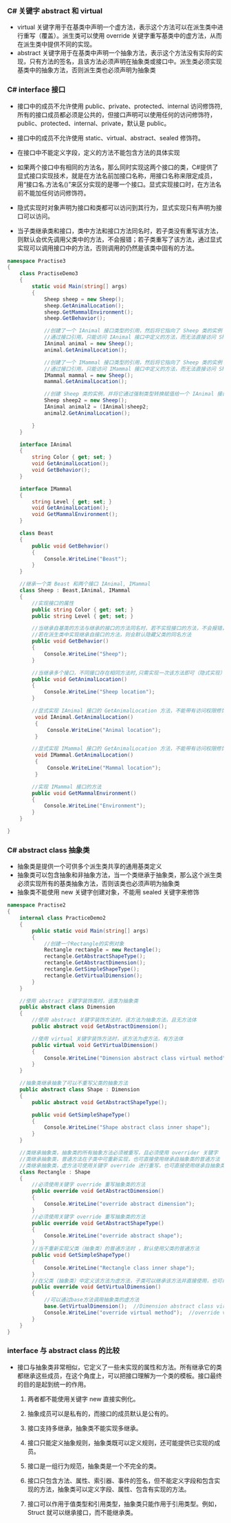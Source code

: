 ### C# 关键字 abstract 和 virtual

- virtual 关键字用于在基类中声明一个虚方法，表示这个方法可以在派生类中进行重写（覆盖）。派生类可以使用 override 关键字重写基类中的虚方法，从而在派生类中提供不同的实现。
- abstract 关键字用于在基类中声明一个抽象方法，表示这个方法没有实际的实现，只有方法的签名，且该方法必须声明在抽象类或接口中。派生类必须实现基类中的抽象方法，否则派生类也必须声明为抽象类

### C# interface 接口

- 接口中的成员不允许使用 public、private、protected、internal 访问修饰符,所有的接口成员都必须是公共的，但接口声明可以使用任何的访问修饰符，public、protected、internal、private，默认是 public。

- 接口中的成员不允许使用 static、virtual、abstract、sealed 修饰符。

- 在接口中不能定义字段，定义的方法不能包含方法的具体实现

- 如果两个接口中有相同的方法名，那么同时实现这两个接口的类，C#提供了显式接口实现技术，就是在方法名前加接口名称，用接口名称来限定成员，用“接口名.方法名()”来区分实现的是哪一个接口。显式实现接口时，在方法名前不能加任何访问修饰符。

- 隐式实现时对象声明为接口和类都可以访问到其行为，显式实现只有声明为接口可以访问。

- 当子类继承类和接口，类中方法和接口方法同名时，若子类没有重写该方法，则默认会优先调用父类中的方法，不会报错；若子类重写了该方法，通过显式实现可以调用接口中的方法，否则调用的仍然是该类中固有的方法。

```csharp
namespace Practise3
{
    class PractiseDemo3
    {
        static void Main(string[] args)
        {
            Sheep sheep = new Sheep();
            sheep.GetAnimalLocation();
            sheep.GetMammalEnvironment();
            sheep.GetBehavior();

            //创建了一个 IAnimal 接口类型的引用，然后将它指向了 Sheep 类的实例
            //通过接口引用，只能访问 IAnimal 接口中定义的方法，而无法直接访问 Sheep 类独有的方法
            IAnimal animal = new Sheep();
            animal.GetAnimalLocation();

            //创建了一个 IMammal 接口类型的引用，然后将它指向了 Sheep 类的实例
            //通过接口引用，只能访问 IMammal 接口中定义的方法，而无法直接访问 Sheep 类独有的方法
            IMammal mammal = new Sheep();
            mammal.GetAnimalLocation();

            //创建 Sheep 类的实例，并将它通过强制类型转换赋值给一个 IAnimal 接口类型的变量
            Sheep sheep2 = new Sheep();
            IAnimal animal2 = (IAnimal)sheep2;
            animal2.GetAnimalLocation();

        }
    }

    interface IAnimal
    {
        string Color { get; set; }
        void GetAnimalLocation();
        void GetBehavior();
    }

    interface IMammal
    {
        string Level { get; set; }
        void GetAnimalLocation();
        void GetMammalEnvironment();
    }

    class Beast
    {
        public void GetBehavior()
        {
            Console.WriteLine("Beast");
        }
    }

    //继承一个类 Beast 和两个接口 IAnimal, IMammal
    class Sheep : Beast,IAnimal, IMammal
    {
        //实现接口的属性
        public string Color { get; set; }
        public string Level { get; set; }

        //当继承自基类的方法与继承的接口的方法同名时，若不实现接口的方法，不会报错，会调用基类的同名方法
        //若在派生类中实现继承自接口的方法，则会默认隐藏父类的同名方法
        public void GetBehavior()
        {
            Console.WriteLine("Sheep");
        }

        //当继承多个接口，不同接口存在相同方法时,只需实现一次该方法即可（隐式实现）
        public void GetAnimalLocation()
        {
            Console.WriteLine("Sheep location");
        }

        //显式实现 IAnimal 接口的 GetAnimalLocation 方法，不能带有访问权限修饰符
         void IAnimal.GetAnimalLocation()
         {
             Console.WriteLine("Animal location");
         }

        //显式实现 IMammal 接口的 GetAnimalLocation 方法，不能带有访问权限修饰符
         void IMammal.GetAnimalLocation()
         {
             Console.WriteLine("Mammal location");
         }

        //实现 IMammal 接口的方法
        public void GetMammalEnvironment()
        {
            Console.WriteLine("Environment");
        }
    }

}
```

### C# abstract class 抽象类

- 抽象类是提供一个可供多个派生类共享的通用基类定义
- 抽象类可以包含抽象和非抽象方法，当一个类继承于抽象类，那么这个派生类必须实现所有的基类抽象方法，否则该类也必须声明为抽象类
- 抽象类不能使用 new 关键字创建对象，不能用​ ​sealed​​ 关键字来修饰
```csharp
namespace Practise2
{
    internal class PracticeDemo2
    {
        public static void Main(string[] args)
        {
            //创建一个Rectangle的实例对象
            Rectangle rectangle = new Rectangle();
            rectangle.GetAbstractShapeType();
            rectangle.GetAbstractDimension();
            rectangle.GetSimpleShapeType();
            rectangle.GetVirtualDimension();
        }
    }

    //使用 abstract 关键字装饰类时，该类为抽象类
    public abstract class Dimension
    {
        //使用 abstract 关键字装饰方法时，该方法为抽象方法，且无方法体
        public abstract void GetAbstractDimension();

        //使用 virtual 关键字装饰方法时，该方法为虚方法，有方法体
        public virtual void GetVirtualDimension()
        {
            Console.WriteLine("Dimension abstract class virtual method");
        }
    }

    //抽象类继承抽象了可以不重写父类的抽象方法
    public abstract class Shape : Dimension
    {
        public abstract void GetAbstractShapeType();

        public void GetSimpleShapeType()
        {
            Console.WriteLine("Shape abstract class inner shape");
        }
    }

    //类继承抽象类，抽象类的所有抽象方法必须被重写，且必须使用 overrider 关键字
    //类继承抽象类，普通方法在子类中可重新实现，也可直接使用继承自抽象类的普通方法
    //类继承抽象类，虚方法可使用关键字 override 进行重写，也可直接使用继承自抽象类的虚方法
    class Rectangle : Shape
    {
        //必须使用关键字 override 重写抽象类的方法
        public override void GetAbstractDimension()
        {
            Console.WriteLine("override abstract dimension");
        }
        //必须使用关键字 override 重写抽象类的方法
        public override void GetAbstractShapeType()
        {
            Console.WriteLine("override abstract shape");
        }
        //当不重新实现父类（抽象类）的普通方法时 ，默认使用父类的普通方法
        public void GetSimpleShapeType()
        {
            Console.WriteLine("Rectangle class inner shape");
        }
        //在父类（抽象类）中定义该方法为虚方法，子类可以继承该方法并直接使用，也可以通过 override 来重写虚方法
        public override void GetVirtualDimension()
        {
            //可以通过base方法调用抽象类的虚方法
            base.GetVirtualDimension();  //Dimension abstract class virtual method
            Console.WriteLine("override virtual method");  //override virtual method
        }
    }
}
```

### interface 与 abstract class 的比较

- 接口与抽象类非常相似，它定义了一些未实现的属性和方法。所有继承它的类都继承这些成员，在这个角度上，可以把接口理解为一个类的模板。接口最终的目的是起到统一的作用。

  1. 两者都不能使用关键字 new 直接实例化。

  2. 抽象成员可以是私有的，而接口的成员默认是公有的。

  3. 接口支持多继承，抽象类不能实现多继承。

  4. 接口只能定义抽象规则，抽象类既可以定义规则，还可能提供已实现的成员。

  5. 接口是一组行为规范，抽象类是一个不完全的类。

  6. 接口只包含方法、属性、索引器、事件的签名，但不能定义字段和包含实现的方法，抽象类可以定义字段、属性、包含有实现的方法。

  7. 接口可以作用于值类型和引用类型，抽象类只能作用于引用类型。例如，Struct 就可以继承接口，而不能继承类。
